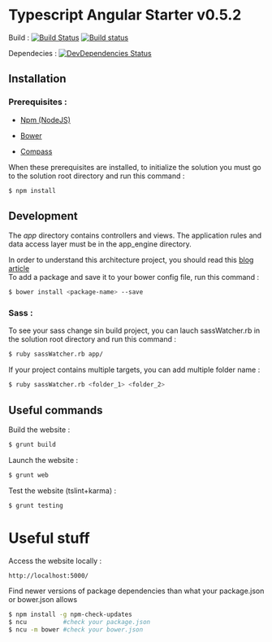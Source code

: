 # Typescript Angular Starter v0.5.2 

Build : 
[![Build Status](https://travis-ci.org/3IE/TypescriptAngularStarter.svg?branch=develop)](https://travis-ci.org/3IE/TypescriptAngularStarter) [![Build status](https://ci.appveyor.com/api/projects/status/s83wtp6sal3uo70u/branch/develop?svg=true)](https://ci.appveyor.com/project/BenoitVerdier/typescriptangularstarter/branch/develop)

Dependecies : 
[![DevDependencies Status](https://david-dm.org/3IE/TypescriptAngularStarter/develop/dev-status.svg)](https://david-dm.org/3IE/TypescriptAngularStarter/develop#info=devDependencies)

## Installation
### Prerequisites :

* [Npm (NodeJS)](http://nodejs.org)

* [Bower](http://www.bower.io)

* [Compass](http://compass-style.org)

When these prerequisites are installed, to initialize the solution you must go to the solution root directory and run this command :

```sh
$ npm install
```

## Development

The _app_ directory contains controllers and views.
The application rules and data access layer must be in the app_engine directory.

In order to understand this architecture project, you should read this [blog article](http://blog.3ie.fr/un-projet-angularjs-avec-typescript)  
To add a package and save it to your bower config file, run this command :

```sh
$ bower install <package-name> --save
```

### Sass :

To see your sass change sin build project, you can lauch sassWatcher.rb in the solution root directory and run this command :

```sh
$ ruby sassWatcher.rb app/
```

If your project contains multiple targets, you can add multiple folder name :

```sh
$ ruby sassWatcher.rb <folder_1> <folder_2>
```

## Useful commands

Build the website :

```sh
$ grunt build
```

Launch the website :

```sh
$ grunt web
```

Test the website (tslint+karma) :

```sh
$ grunt testing
```

# Useful stuff #
Access the website locally :

```html
http://localhost:5000/
```

Find newer versions of package dependencies than what your package.json or bower.json allows
```sh
$ npm install -g npm-check-updates
$ ncu          #check your package.json
$ ncu -m bower #check your bower.json
```

